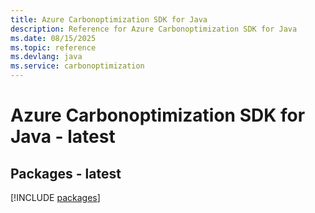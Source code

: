 ```yaml
---
title: Azure Carbonoptimization SDK for Java
description: Reference for Azure Carbonoptimization SDK for Java
ms.date: 08/15/2025
ms.topic: reference
ms.devlang: java
ms.service: carbonoptimization
---
```

# Azure Carbonoptimization SDK for Java - latest
## Packages - latest
[!INCLUDE [packages](carbonoptimization-index.md)]